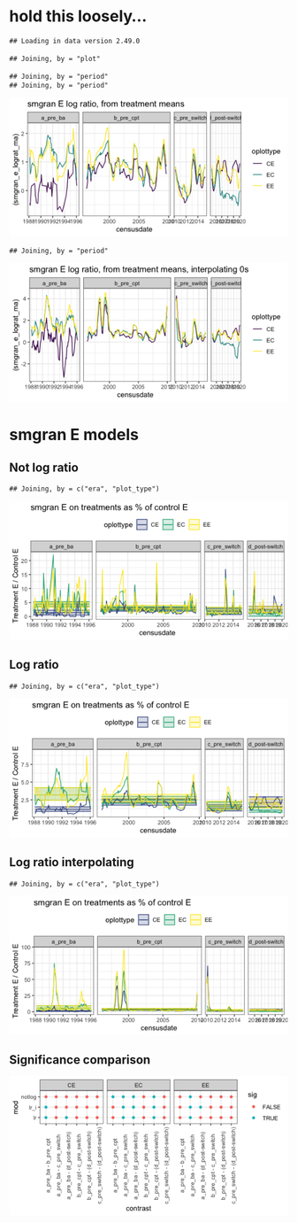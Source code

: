 hold this loosely…
================

    ## Loading in data version 2.49.0

    ## Joining, by = "plot"

    ## Joining, by = "period"
    ## Joining, by = "period"

![](logratios_sg_files/figure-gfm/unnamed-chunk-1-1.png)<!-- -->

    ## Joining, by = "period"

![](logratios_sg_files/figure-gfm/unnamed-chunk-1-2.png)<!-- -->

# smgran E models

## Not log ratio

    ## Joining, by = c("era", "plot_type")

![](logratios_sg_files/figure-gfm/unnamed-chunk-2-1.png)<!-- -->

## Log ratio

    ## Joining, by = c("era", "plot_type")

![](logratios_sg_files/figure-gfm/unnamed-chunk-3-1.png)<!-- -->

## Log ratio interpolating

    ## Joining, by = c("era", "plot_type")

![](logratios_sg_files/figure-gfm/unnamed-chunk-4-1.png)<!-- -->

## Significance comparison

![](logratios_sg_files/figure-gfm/unnamed-chunk-5-1.png)<!-- -->
